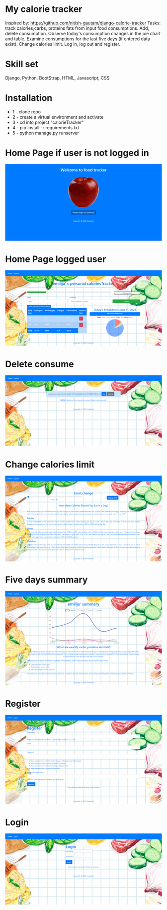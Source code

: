 # My calorie tracker
Inspired by: https://github.com/nitish-gautam/django-calorie-tracker
Tasks: track calories,carbs, proteins fats from input food consumptions. Add, delete consumption. Observe today's consumption changes 
in the pie chart and table. Examine consumptions for the last five days (if entered data exist). Change calories limit. Log in, log out and register.

# Skill set
Django, Python, BootStrap, HTML, Javascript, CSS



# Installation
* 1 - clone repo 
* 2 - create a virtual environment and activate
* 3 - cd into project "calorieTracker"
* 4 - pip install -r requirements.txt
* 5 - python manage.py runserver


# Home Page if user is not logged in
<img src="./explanatory_images/home.png">  


# Home Page logged user
<img src="./explanatory_images/caloriesHome.png">  

# Delete consume
<img src="./explanatory_images/delete.png">  

# Change calories limit
<img src="./explanatory_images/limitChange.png">  

# Five days summary
<img src="./explanatory_images/summary.png">  

# Register
<img src="./explanatory_images/register.png">  

# Login
<img src="./explanatory_images/login.png">
